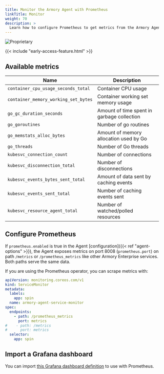 ```yaml
---
title: Monitor the Armory Agent with Prometheus
linkTitle: Monitor
weight: 70
description: >
  Learn how to configure Prometheus to get metrics from the Armory Agent and display them in a Grafana dashboard.
---
```

![Proprietary](/images/proprietary.svg)

{{< include "early-access-feature.html" >}}

## Available metrics

| Name | Description |
|-----------|---------------|
|`container_cpu_usage_seconds_total` |  Container CPU usage |
|`container_memory_working_set_bytes` |  Container working set memory usage |
|`go_gc_duration_seconds` |  Amount of time spent in garbage collection |
|`go_goroutines` |  Number of go routines |
|`go_memstats_alloc_bytes` |  Amount of memory allocation used by Go  |
|`go_threads` |  Number of Go threads |
|`kubesvc_connection_count` | Number of connections |
|`kubesvc_disconnection_total` |  Number of disconnections |
|`kubesvc_events_bytes_sent_total` |  Amount of data sent by caching events |
|`kubesvc_events_sent_total` |   Number of caching events sent |
|`kubesvc_resource_agent_total` |  Number of watched/polled resources |

## Configure Prometheus

If `prometheus.enabled` is true in the Agent [configuration]({{< ref "agent-options" >}}), the Agent exposes metrics on port 8008 (`prometheus.port`) on path `/metrics` or `/prometheus_metrics` like other Armory Enterprise services. Both paths serve the same data.

If you are using the Prometheus operator, you can scrape metrics with:

```yaml
apiVersion: monitoring.coreos.com/v1
kind: ServiceMonitor
metadata:
  labels:
    app: spin
  name: armory-agent-service-monitor
spec:
  endpoints:
    - path: /prometheus_metrics
      port: metrics
#    - path: /metrics
#      port: metrics
  selector:
    app: spin
```

## Import a Grafana dashboard

You can import [this Grafana dashboard definition](https://armory.jfrog.io/artifactory/manifests/kubesvc/armory-agent-dashboard.json) to use with Prometheus.
